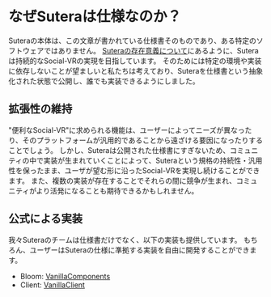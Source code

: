 # なぜSuteraは仕様なのか？

Suteraの本体は、この文章が書かれている仕様書そのものであり、ある特定のソフトウェアではありません。
[Suteraの存在意義について](sutera/01-significance-of-sutera's-existence.md)にあるように、Suteraは持続的なSocial-VRの実現を目指しています。
そのためには特定の環境や実装に依存しないことが望ましいと私たちは考えており、Suteraを仕様書という抽象化された状態で公開し、誰でも実装できるようにしました。

## 拡張性の維持

"便利なSocial-VR"に求められる機能は、ユーザーによってニーズが異なったり、そのプラットフォームが汎用的であることから遠ざける要因になったりすることでしょう。
しかし、Suteraは公開された仕様書にすぎないため、コミュニティの中で実装が生まれていくことによって、Suteraという規格の持続性・汎用性を保ったまま、ユーザが望む形に沿ったSocial-VRを実現し続けることができます。
また、複数の実装が存在することでそれらの間に競争が生まれ、コミュニティがより活発になることも期待できるかもしれません。

## 公式による実装

我々Suteraのチームは仕様書だけでなく、以下の実装も提供しています。
もちろん、ユーザーはSuteraの仕様に準拠する実装を自由に開発することができます。

- Bloom: [VanillaComponents](https://github.com/SuteraVR/VanillaComponents)
- Client: [VanillaClient](https://github.com/SuteraVR/VanillaClient)
